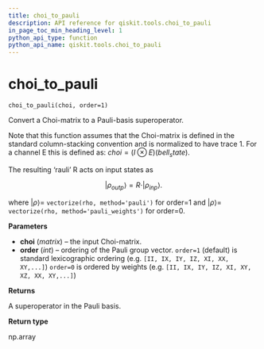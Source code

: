 ```yaml
---
title: choi_to_pauli
description: API reference for qiskit.tools.choi_to_pauli
in_page_toc_min_heading_level: 1
python_api_type: function
python_api_name: qiskit.tools.choi_to_pauli
---
```


# choi\_to\_pauli

<span id="qiskit.tools.choi_to_pauli" />

`choi_to_pauli(choi, order=1)`

Convert a Choi-matrix to a Pauli-basis superoperator.

Note that this function assumes that the Choi-matrix is defined in the standard column-stacking convention and is normalized to have trace 1. For a channel E this is defined as: $choi = (I \otimes E)(bell_state)$.

The resulting ‘rauli’ R acts on input states as

$$
|{\rho_{out}}_p\rangle = R \cdot |{\rho_{in}}_p\rangle.
$$

where $|{\rho}\rangle =$ `vectorize(rho, method='pauli')` for order=1 and $|{\rho}\rangle =$ `vectorize(rho, method='pauli_weights')` for order=0.

**Parameters**

*   **choi** (*matrix*) – the input Choi-matrix.
*   **order** (*int*) – ordering of the Pauli group vector. `order=1` (default) is standard lexicographic ordering (e.g. `[II, IX, IY, IZ, XI, XX, XY,...]`) `order=0` is ordered by weights (e.g. `[II, IX, IY, IZ, XI, XY, XZ, XX, XY,...]`)

**Returns**

A superoperator in the Pauli basis.

**Return type**

np.array

